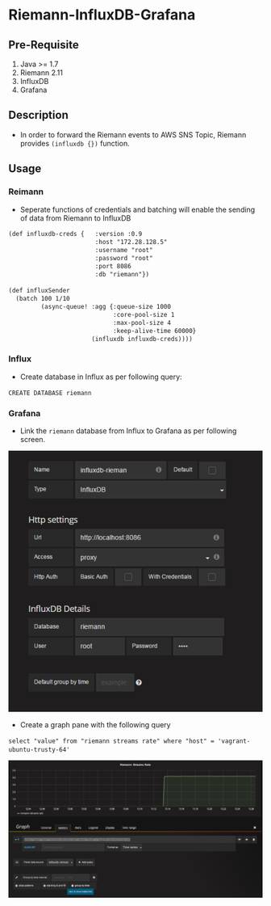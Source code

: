 # Riemann-InfluxDB-Grafana

## Pre-Requisite

1. Java >= 1.7
2. Riemann 2.11
3. InfluxDB
4. Grafana


## Description

* In order to forward the Riemann events to AWS SNS Topic, Riemann provides  `(influxdb {})` function.

## Usage


### Reimann

* Seperate functions of credentials and batching will enable the sending of data from Riemann to InfluxDB

```
(def influxdb-creds {   :version :0.9
                        :host "172.28.128.5"
                        :username "root"
                        :password "root"
                        :port 8086
                        :db "riemann"})

(def influxSender
  (batch 100 1/10
         (async-queue! :agg {:queue-size 1000
                             :core-pool-size 1
                             :max-pool-size 4
                             :keep-alive-time 60000}
                       (influxdb influxdb-creds))))

```

### Influx

* Create database in Influx as per following query:

`CREATE DATABASE riemann`

### Grafana

* Link the `riemann` database from Influx to Grafana as per following screen.

![Grafana-Riemann-DB-connection](images/riemann-db-grafana.PNG)

* Create a graph pane with the following query

`select "value" from "riemann streams rate" where "host" = 'vagrant-ubuntu-trusty-64'`

![Riemann-Streams-Pane](images/riemann-streams-pane.PNG)
